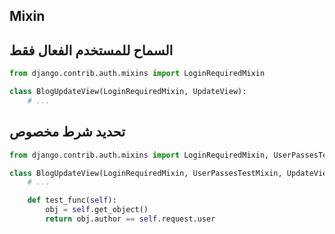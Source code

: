 ## Mixin
## السماح للمستخدم الفعال فقط
```py
from django.contrib.auth.mixins import LoginRequiredMixin

class BlogUpdateView(LoginRequiredMixin, UpdateView):
    # ...
```



## تحديد شرط مخصوص
```py
from django.contrib.auth.mixins import LoginRequiredMixin, UserPassesTestMixin

class BlogUpdateView(LoginRequiredMixin, UserPassesTestMixin, UpdateView):
    # ...

    def test_func(self):
        obj = self.get_object()
        return obj.author == self.request.user
```
